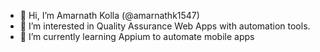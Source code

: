 - 👋 Hi, I’m Amarnath Kolla (@amarnathk1547)
- 👀 I’m interested in Quality Assurance Web Apps with automation tools.
- 🌱 I’m currently learning Appium to automate mobile apps

<!---
amarnathk1547/amarnathk1547 is a ✨ special ✨ repository because its `README.md` (this file) appears on your GitHub profile.
You can click the Preview link to take a look at your changes.
--->
